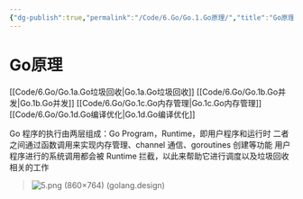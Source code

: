 ```yaml
---
{"dg-publish":true,"permalink":"/Code/6.Go/Go.1.Go原理/","title":"Go原理","noteIcon":""}
---
```



# Go原理

[[Code/6.Go/Go.1a.Go垃圾回收\|Go.1a.Go垃圾回收]]
[[Code/6.Go/Go.1b.Go并发\|Go.1b.Go并发]]
[[Code/6.Go/Go.1c.Go内存管理\|Go.1c.Go内存管理]]
[[Code/6.Go/Go.1d.Go编译优化\|Go.1d.Go编译优化]]

Go 程序的执行由两层组成：Go Program，Runtime，即用户程序和运行时
二者之间通过函数调用来实现内存管理、channel 通信、goroutines 创建等功能
用户程序进行的系统调用都会被 Runtime 拦截，以此来帮助它进行调度以及垃圾回收相关的工作

> ![5.png (860×764) (golang.design)](https://golang.design/go-questions/sched/assets/5.png)

